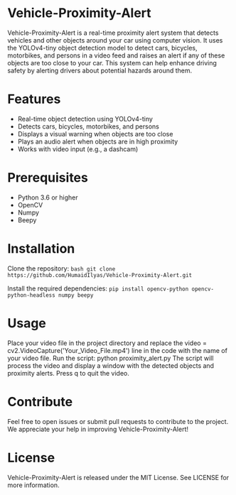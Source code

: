# Vehicle-Proximity-Alert

Vehicle-Proximity-Alert is a real-time proximity alert system that detects vehicles and other objects around your car using computer vision. It uses the YOLOv4-tiny object detection model to detect cars, bicycles, motorbikes, and persons in a video feed and raises an alert if any of these objects are too close to your car. This system can help enhance driving safety by alerting drivers about potential hazards around them.

# Features

- Real-time object detection using YOLOv4-tiny
- Detects cars, bicycles, motorbikes, and persons
- Displays a visual warning when objects are too close
- Plays an audio alert when objects are in high proximity
- Works with video input (e.g., a dashcam)

# Prerequisites

- Python 3.6 or higher
- OpenCV
- Numpy
- Beepy

# Installation

Clone the repository: `bash git clone https://github.com/HumaidIlyas/Vehicle-Proximity-Alert.git`

Install the required dependencies: `pip install opencv-python opencv-python-headless numpy beepy`

# Usage

Place your video file in the project directory and replace the video = cv2.VideoCapture('Your_Video_File.mp4') line in the code with the name of your video file.
Run the script: python proximity_alert.py
The script will process the video and display a window with the detected objects and proximity alerts.
Press q to quit the video.

# Contribute

Feel free to open issues or submit pull requests to contribute to the project. We appreciate your help in improving Vehicle-Proximity-Alert!

# License

Vehicle-Proximity-Alert is released under the MIT License. See LICENSE for more information.
